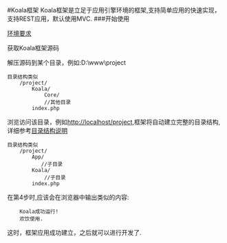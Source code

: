 #Koala框架
    Koala框架是立足于应用引擎环境的框架,支持简单应用的快速实现，支持REST应用，默认使用MVC.
###开始使用

[环境要求](start/environment.md)

获取Koala框架源码
 
解压源码到某个目录，例如:D:\www\project
    
    目录结构类似
        /project/
            Koala/
                Core/
                //其他目录
            index.php

浏览访问该目录，例如[http://localhost/project](http:://localhost/project),框架将自动建立完整的目录结构,详细参考[目录结构说明](Koala/Docs/start/directory.md)
    
    目录结构类似
        /project/
            App/
               //子目录
            Koala/
                //子目录
            index.php

在第4步时,应该会在浏览器中输出类似的内容:

        Koala成功运行!
        欢饮使用.
        
这时，框架应用成功建立，之后就可以进行开发了.